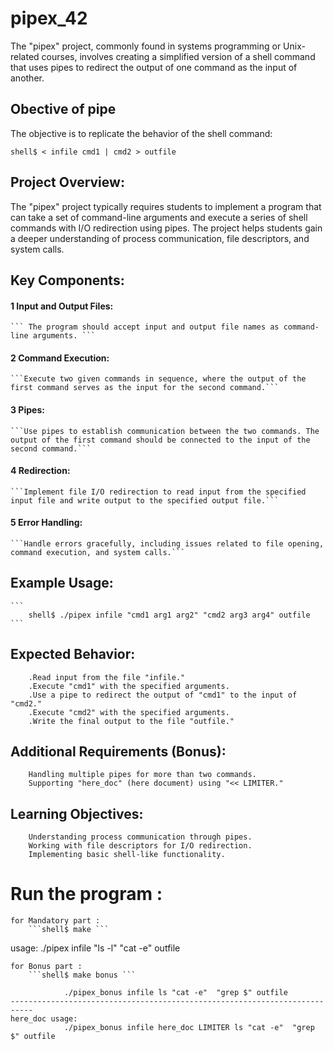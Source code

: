 # pipex_42
The "pipex" project, commonly found in systems programming or Unix-related courses, involves creating a simplified version of a shell command that uses pipes to redirect the output of one command as the input of another.

## Obective of pipe
The objective is to replicate the behavior of the shell command:
```
shell$ < infile cmd1 | cmd2 > outfile
```

## Project Overview:
The "pipex" project typically requires students to implement a program that can take a set of command-line arguments and execute a series of shell commands with I/O redirection using pipes. The project helps students gain a deeper understanding of process communication, file descriptors, and system calls.

## Key Components:

#### 1 Input and Output Files:
	``` The program should accept input and output file names as command-line arguments. ```
#### 2 Command Execution:
	```Execute two given commands in sequence, where the output of the first command serves as the input for the second command.```
#### 3 Pipes:
	```Use pipes to establish communication between the two commands. The output of the first command should be connected to the input of the second command.```
#### 4 Redirection:
	```Implement file I/O redirection to read input from the specified input file and write output to the specified output file.```
#### 5 Error Handling:
	```Handle errors gracefully, including issues related to file opening, command execution, and system calls.```

## Example Usage:
	```
		shell$ ./pipex infile "cmd1 arg1 arg2" "cmd2 arg3 arg4" outfile
	```

## Expected Behavior:
```
	.Read input from the file "infile."
	.Execute "cmd1" with the specified arguments.
	.Use a pipe to redirect the output of "cmd1" to the input of "cmd2."
	.Execute "cmd2" with the specified arguments.
	.Write the final output to the file "outfile."
```
## Additional Requirements (Bonus):
```
	Handling multiple pipes for more than two commands.
	Supporting "here_doc" (here document) using "<< LIMITER."
```
## Learning Objectives:
```
	Understanding process communication through pipes.
	Working with file descriptors for I/O redirection.
	Implementing basic shell-like functionality.
```

# Run the program :
```
for Mandatory part : 
	```shell$ make ```
```
usage:
	./pipex infile "ls -l" "cat -e" outfile

```
for Bonus part : 
	```shell$ make bonus ```
```
```	multiple pipe usage:
			./pipex_bonus infile ls "cat -e"  "grep $" outfile
---------------------------------------------------------------------------
here_doc usage:
			./pipex_bonus infile here_doc LIMITER ls "cat -e"  "grep $" outfile
